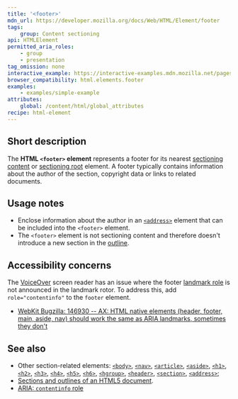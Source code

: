 ```yaml
---
title: '<footer>'
mdn_url: https://developer.mozilla.org/docs/Web/HTML/Element/footer
tags:
    group: Content sectioning
api: HTMLElement
permitted_aria_roles:
    - group
    - presentation
tag_omission: none
interactive_example: https://interactive-examples.mdn.mozilla.net/pages/tabbed/footer.html
browser_compatibility: html.elements.footer
examples:
    - examples/simple-example
attributes:
    global: /content/html/global_attributes
recipe: html-element
---
```


## Short description

The **HTML `<footer>` element** represents a footer for its nearest
[sectioning content](/en-US/docs/Web/Guide/HTML/Sections_and_Outlines_of_an_HTML5_document#Defining_sections)
or [sectioning root](/en-US/docs/Web/Guide/HTML/Sections_and_Outlines_of_an_HTML5_document#Sectioning_roots)
element. A footer typically contains information about the author of the
section, copyright data or links to related documents.

## Usage notes

- Enclose information about the author in an
  [`<address>`](/en-US/docs/Web/HTML/Element/address)
  element that can be included into the `<footer>` element.
- The `<footer>` element is not sectioning content and therefore
  doesn't introduce a new section in the
  [outline](/en-US/docs/Sections_and_Outlines_of_an_HTML5_document).

## Accessibility concerns

The [VoiceOver](https://help.apple.com/voiceover/info/guide/) screen
reader has an issue where the footer [landmark
role](/en-US/docs/Learn/Accessibility/WAI-ARIA_basics#SignpostsLandmarks)
is not announced in the landmark rotor. To address this, add
`role="contentinfo"` to the `footer` element.

- [WebKit Bugzilla: 146930 -- AX: HTML native elements (header,
  footer, main, aside, nav) should work the same as ARIA landmarks,
  sometimes they don't](https://bugs.webkit.org/show_bug.cgi?id=146930)

## See also

- Other section-related elements:
  [`<body>`](/en-US/docs/Web/HTML/Element/body),
  [`<nav>`](/en-US/docs/Web/HTML/Element/nav),
  [`<article>`](/en-US/docs/Web/HTML/Element/article),
  [`<aside>`](/en-US/docs/Web/HTML/Element/aside),
  [`<h1>`](/en-US/docs/Web/HTML/Element/h1),
  [`<h2>`](/en-US/docs/Web/HTML/Element/h2),
  [`<h3>`](/en-US/docs/Web/HTML/Element/h3),
  [`<h4>`](/en-US/docs/Web/HTML/Element/h4),
  [`<h5>`](/en-US/docs/Web/HTML/Element/h5),
  [`<h6>`](/en-US/docs/Web/HTML/Element/h6),
  [`<hgroup>`](/en-US/docs/Web/HTML/Element/hgroup),
  [`<header>`](/en-US/docs/Web/HTML/Element/header),
  [`<section>`](/en-US/docs/Web/HTML/Element/section),
  [`<address>`](/en-US/docs/Web/HTML/Element/address);
- [Sections and outlines of an HTML5 document](/en-US/docs/Web/Guide/HTML/Sections_and_Outlines_of_an_HTML5_document).
- [ARIA: `contentinfo` role](/en-US/docs/Web/Accessibility/ARIA/Roles/Contentinfo_role)
